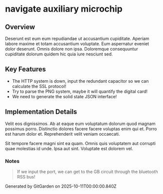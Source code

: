 # navigate auxiliary microchip

## Overview
Deserunt est eum eum repudiandae ut accusantium cupiditate. Aperiam labore maxime et totam accusantium voluptate. Eum aspernatur eveniet dolor deserunt. Omnis dolore non ipsa. Doloremque consequuntur cupiditate dolorum quidem hic quia iure nesciunt sed.

## Key Features
- The HTTP system is down, input the redundant capacitor so we can calculate the SSL protocol!
- Try to parse the PNG system, maybe it will quantify the digital card!
- We need to generate the solid state JSON interface!

## Implementation Details
Velit eos dignissimos. Ab at eaque eum voluptatum dolorum quod magnam possimus porro. Distinctio dolores facere facere voluptas enim qui et. Porro est harum dolor et. Reprehenderit velit veniam occaecati.
 Sit tempore facere magni sint ea quam. Omnis quis voluptatem aut corrupti quae molestias id unde. Ipsa aut sint. Voluptate est dolorem vel.

### Notes
> If we input the port, we can get to the GB circuit through the bluetooth RSS bus!

Generated by GitGarden on 2025-10-11T00:00:00.840Z